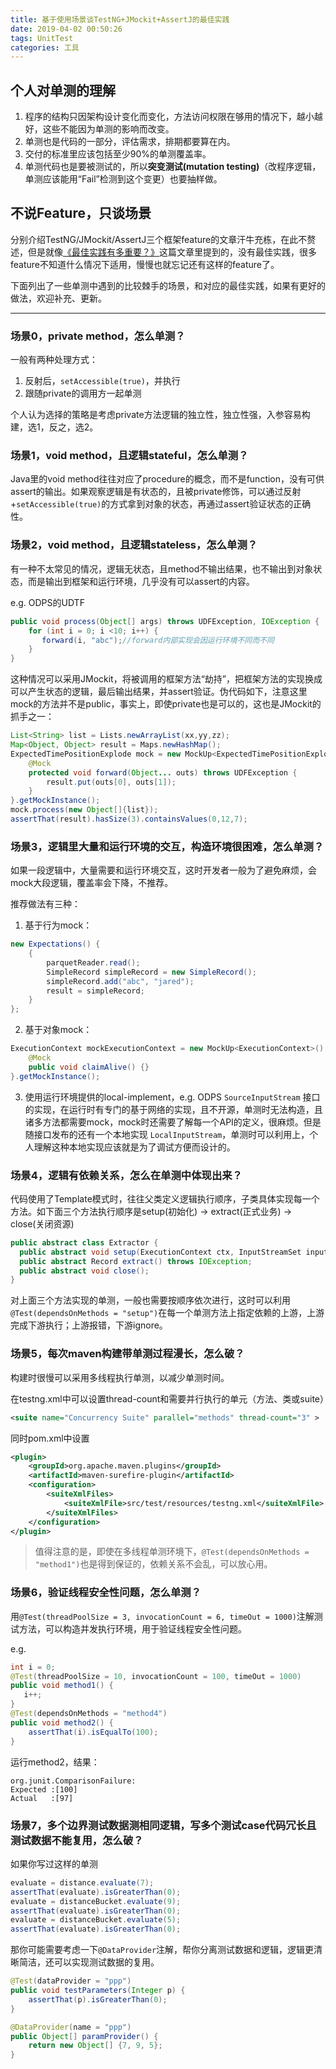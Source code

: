 ```yaml
---
title: 基于使用场景谈TestNG+JMockit+AssertJ的最佳实践
date: 2019-04-02 00:50:26
tags: UnitTest
categories: 工具
---
```


## 个人对单测的理解
1. 程序的结构只因架构设计变化而变化，方法访问权限在够用的情况下，越小越好，这些不能因为单测的影响而改变。
2. 单测也是代码的一部分，评估需求，排期都要算在内。
3. 交付的标准里应该包括至少90%的单测覆盖率。
3. 单测代码也是要被测试的，所以**突变测试(mutation testing)**（改程序逻辑，单测应该能用“Fail”检测到这个变更）也要抽样做。
<!--more-->
## 不说Feature，只谈场景
分别介绍TestNG/JMockit/AssertJ三个框架feature的文章汗牛充栋，在此不赘述，但是就像[《最佳实践有多重要？》](https://www.atatech.org/articles/96929)这篇文章里提到的，没有最佳实践，很多feature不知道什么情况下适用，慢慢也就忘记还有这样的feature了。


下面列出了一些单测中遇到的比较棘手的场景，和对应的最佳实践，如果有更好的做法，欢迎补充、更新。

---
### 场景0，private method，怎么单测？
一般有两种处理方式：

1. 反射后，`setAccessible(true)`，并执行
2. 跟随private的调用方一起单测

个人认为选择的策略是考虑private方法逻辑的独立性，独立性强，入参容易构建，选1，反之，选2。

### 场景1，void method，且逻辑stateful，怎么单测？
Java里的void method往往对应了procedure的概念，而不是function，没有可供assert的输出。如果观察逻辑是有状态的，且被private修饰，可以通过反射+`setAccessible(true)`的方式拿到对象的状态，再通过assert验证状态的正确性。

### 场景2，void method，且逻辑stateless，怎么单测？
有一种不太常见的情况，逻辑无状态，且method不输出结果，也不输出到对象状态，而是输出到框架和运行环境，几乎没有可以assert的内容。

e.g. ODPS的UDTF

```java
public void process(Object[] args) throws UDFException, IOException {
    for (int i = 0; i <10; i++) {
       forward(i, "abc");//forward内部实现会因运行环境不同而不同
    }
}
```

这种情况可以采用JMockit，将被调用的框架方法“劫持”，把框架方法的实现换成可以产生状态的逻辑，最后输出结果，并assert验证。伪代码如下，注意这里mock的方法并不是public，事实上，即使private也是可以的，这也是JMockit的抓手之一：
```java
List<String> list = Lists.newArrayList(xx,yy,zz);
Map<Object, Object> result = Maps.newHashMap();
ExpectedTimePositionExplode mock = new MockUp<ExpectedTimePositionExplode>(){
    @Mock
    protected void forward(Object... outs) throws UDFException {
        result.put(outs[0], outs[1]);
    }
}.getMockInstance();
mock.process(new Object[]{list});
assertThat(result).hasSize(3).containsValues(0,12,7);
```

### 场景3，逻辑里大量和运行环境的交互，构造环境很困难，怎么单测？
如果一段逻辑中，大量需要和运行环境交互，这时开发者一般为了避免麻烦，会mock大段逻辑，覆盖率会下降，不推荐。

推荐做法有三种：<br>


1. 基于行为mock：
```java
new Expectations() {
    {
        parquetReader.read();
        SimpleRecord simpleRecord = new SimpleRecord();
        simpleRecord.add("abc", "jared");
        result = simpleRecord;
    }
};
```

2. 基于对象mock：
```java
ExecutionContext mockExecutionContext = new MockUp<ExecutionContext>() {
    @Mock
    public void claimAlive() {}
}.getMockInstance();
```
3. 使用运行环境提供的local-implement，e.g. ODPS `SourceInputStream` 接口的实现，在运行时有专门的基于网络的实现，且不开源，单测时无法构造，且诸多方法都需要mock，mock时还需要了解每一个API的定义，很麻烦。但是随接口发布的还有一个本地实现 `LocalInputStream`，单测时可以利用上，个人理解这种本地实现应该就是为了调试方便而设计的。

### 场景4，逻辑有依赖关系，怎么在单测中体现出来？
代码使用了Template模式时，往往父类定义逻辑执行顺序，子类具体实现每一个方法。如下面三个方法执行顺序是setup(初始化) -> extract(正式业务) -> close(关闭资源)
```java
public abstract class Extractor {
  public abstract void setup(ExecutionContext ctx, InputStreamSet inputs, DataAttributes attributes);
  public abstract Record extract() throws IOException;
  public abstract void close();
}
```
对上面三个方法实现的单测，一般也需要按顺序依次进行，这时可以利用`@Test(dependsOnMethods = "setup")`在每一个单测方法上指定依赖的上游，上游完成下游执行；上游报错，下游ignore。

### 场景5，每次maven构建带单测过程漫长，怎么破？
构建时很慢可以采用多线程执行单测，以减少单测时间。

在testng.xml中可以设置thread-count和需要并行执行的单元（方法、类或suite）
```xml 
<suite name="Concurrency Suite" parallel="methods" thread-count="3" >
```

同时pom.xml中设置

```xml
<plugin>
    <groupId>org.apache.maven.plugins</groupId>
    <artifactId>maven-surefire-plugin</artifactId>
    <configuration>
        <suiteXmlFiles>
            <suiteXmlFile>src/test/resources/testng.xml</suiteXmlFile>
        </suiteXmlFiles>                   
    </configuration>
</plugin>
```

> 值得注意的是，即使在多线程单测环境下，`@Test(dependsOnMethods = "method1")`也是得到保证的，依赖关系不会乱，可以放心用。


### 场景6，验证线程安全性问题，怎么单测？
用`@Test(threadPoolSize = 3, invocationCount = 6, timeOut = 1000)`注解测试方法，可以构造并发执行环境，用于验证线程安全性问题。

e.g.
```java
int i = 0;
@Test(threadPoolSize = 10, invocationCount = 100, timeOut = 1000)
public void method1() {
   i++;
}
@Test(dependsOnMethods = "method4")
public void method2() {
    assertThat(i).isEqualTo(100);
}
```
运行method2，结果：
```
org.junit.ComparisonFailure: 
Expected :[100]
Actual   :[97]
```

### 场景7，多个边界测试数据测相同逻辑，写多个测试case代码冗长且测试数据不能复用，怎么破？
如果你写过这样的单测
```java
evaluate = distance.evaluate(7);
assertThat(evaluate).isGreaterThan(0);
evaluate = distanceBucket.evaluate(9);
assertThat(evaluate).isGreaterThan(0);
evaluate = distanceBucket.evaluate(5);
assertThat(evaluate).isGreaterThan(0);
```
那你可能需要考虑一下`@DataProvider`注解，帮你分离测试数据和逻辑，逻辑更清晰简洁，还可以实现测试数据的复用。
```java
@Test(dataProvider = "ppp")
public void testParameters(Integer p) {
    assertThat(p).isGreaterThan(0);
}

@DataProvider(name = "ppp")
public Object[] paramProvider() {
    return new Object[] {7, 9, 5};
}
```
